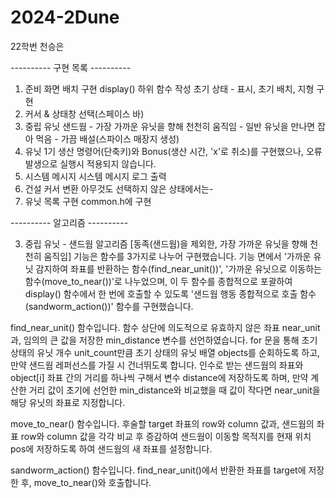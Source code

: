# 2024-2Dune

22학번 천승은

---------- 구현 목록 ----------

1) 준비
	화면 배치 구현
	display() 하위 함수 작성
	초기 상태 - 표시, 초기 배치, 지형 구현
2) 커서 & 상태창
	선택(스페이스 바)
3) 중립 유닛
	샌드웜
		- 가장 가까운 유닛을 향해 천천히 움직임
		- 일반 유닛을 만나면 잡아 먹음
		- 가끔 배설(스파이스 매장지 생성)
4) 유닛 1기 생산
	명령어(단축키)와 Bonus(생산 시간, 'x'로 취소)를 구현했으나, 오류 발생으로 실행시 적용되지 않습니다.
5) 시스템 메시지
	시스템 메시지 로그 출력
6) 건설
	커서 변환
	아무것도 선택하지 않은 상태에서는-
7) 유닛 목록 구현
	common.h에 구현


---------- 알고리즘 ----------

3) 중립 유닛 - 샌드웜 알고리즘
 [동족(샌드웜)을 제외한, 가장 가까운 유닛을 향해 천천히 움직임] 기능은 함수를 3가지로 나누어 구현했습니다. 기능 면에서 '가까운 유닛 감지하여 좌표를 반환하는 함수(find_near_unit())', '가까운 유닛으로 이동하는 함수(move_to_near())'로 나누었으며, 이 두 함수를 종합적으로 포괄하여 display() 함수에서 한 번에 호출할 수 있도록 '샌드웜 행동 종합적으로 호출 함수(sandworm_action())' 함수를 구현했습니다.

 find_near_unit() 함수입니다.
 함수 상단에 의도적으로 유효하지 않은 좌표 near_unit과, 임의의 큰 값을 저장한 min_distance 변수를 선언하였습니다.
 for 문을 통해 초기 상태의 유닛 개수 unit_count만큼 초기 상태의 유닛 배열 objects를 순회하도록 하고, 만약 샌드웜 레퍼선스를 가질 시 건너뛰도록 합니다.
 인수로 받는 샌드웜의 좌표와 object[i] 좌표 간의 거리를 하나씩 구해서 변수 distance에 저장하도록 하며, 만약 계산한 거리 값이 초기에 선언한 min_distance와 비교했을 때 값이 작다면 near_unit을 해당 유닛의 좌표로 지정합니다.

 move_to_near() 함수입니다.
 후술할 target 좌표의 row와 column 값과, 샌드웜의 좌표 row와 column 값을 각각 비교 후 증감하여 샌드웜이 이동할 목적지를 현재 위치 pos에 저장하도록 하여 샌드웜의 새 좌표를 설정합니다.

 sandworm_action() 함수입니다.
 find_near_unit()에서 반환한 좌표를 target에 저장한 후, move_to_near()와 호출합니다.
